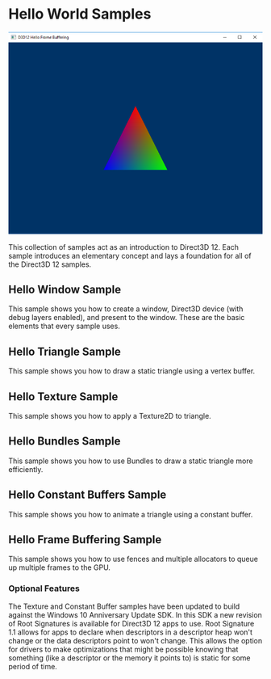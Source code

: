# Hello World Samples
![HelloWorlds GUI](src/D3D12HelloWorlds.png)

This collection of samples act as an introduction to Direct3D 12. Each sample introduces an elementary concept and lays a foundation for all of the Direct3D 12 samples.
## Hello Window Sample
This sample shows you how to create a window, Direct3D device (with debug layers enabled), and present to the window. These are the basic elements that every sample uses.
## Hello Triangle Sample
This sample shows you how to draw a static triangle using a vertex buffer.
## Hello Texture Sample
This sample shows you how to apply a Texture2D to triangle.
## Hello Bundles Sample
This sample shows you how to use Bundles to draw a static triangle more efficiently.
## Hello Constant Buffers Sample
This sample shows you how to animate a triangle using a constant buffer.
## Hello Frame Buffering Sample
This sample shows you how to use fences and multiple allocators to queue up multiple frames to the GPU.

### Optional Features
The Texture and Constant Buffer samples have been updated to build against the Windows 10 Anniversary Update SDK. In this SDK a new revision of Root Signatures is available for Direct3D 12 apps to use. Root Signature 1.1 allows for apps to declare when descriptors in a descriptor heap won't change or the data descriptors point to won't change.  This allows the option for drivers to make optimizations that might be possible knowing that something (like a descriptor or the memory it points to) is static for some period of time.